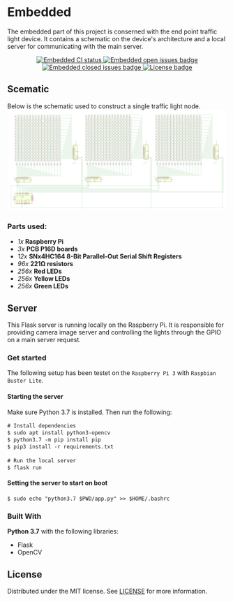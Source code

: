 # Embedded
The embedded part of this project is conserned with the end point traffic light device. It contains a schematic on the device's architecture and a local server for communicating with the main server.

<p align="center">
<a href="https://github.com/braind3d/traffic-brain/actions?query=workflow%3A%22Embedded+CI%22">
<img src="https://img.shields.io/github/workflow/status/braind3d/traffic-brain/Embedded CI?style=flat-square" alt="Embedded CI status">
</a>

<a href="https://github.com/braind3d/traffic-brain/issues?q=is%3Aopen+is%3Aissue+label%3Aembedded">
<img src="https://img.shields.io/github/issues-raw/braind3d/traffic-brain/embedded?label=open%20issues&style=flat-square" alt="Embedded open issues badge">
</a>

<a href="https://github.com/braind3d/traffic-brain/issues?q=is%3Aissue+label%3Aembedded+is%3Aclosed">
<img src="https://img.shields.io/github/issues-closed-raw/braind3d/traffic-brain/embedded?label=closed%20issues&style=flat-square" alt="Embedded closed issues badge">
</a>

<a href="LICENSE">
<img src="https://img.shields.io/github/license/braind3d/traffic-brain?style=flat-square" alt="License badge">
</a>
</p>

## Scematic
Below is the schematic used to construct a single traffic light node.
![Embedded project schematic](schematics/export/schematic-landscape.png)

### Parts used:
- *1x* **Raspberry Pi**
- *3x* **PCB P16D boards**
- *12x* **SNx4HC164 8-Bit Parallel-Out Serial Shift Registers**
- *96x* **221Ω resistors**
- *256x* **Red LEDs**
- *256x* **Yellow LEDs**
- *256x* **Green LEDs**

## Server
This Flask server is running locally on the Raspberry Pi. It is responsible for providing camera image server and controlling the lights through the GPIO on a main server request.

### Get started
The following setup has been testet on the `Raspberry Pi 3` with `Raspbian Buster Lite`.

#### Starting the server

Make sure Python 3.7 is installed. Then run the following:
```
# Install dependencies
$ sudo apt install python3-opencv
$ python3.7 -m pip install pip
$ pip3 install -r requirements.txt

# Run the local server
$ flask run
```

#### Setting the server to start on boot
```
$ sudo echo "python3.7 $PWD/app.py" >> $HOME/.bashrc
```

### Built With
**Python 3.7** with the following libraries:
- Flask
- OpenCV

## License
Distributed under the MIT license. See [LICENSE](../LICENSE) for more information.